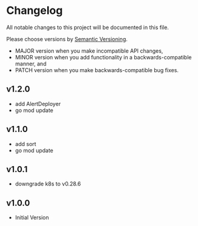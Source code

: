 # Changelog

All notable changes to this project will be documented in this file.

Please choose versions by [Semantic Versioning](http://semver.org/).

* MAJOR version when you make incompatible API changes,
* MINOR version when you add functionality in a backwards-compatible manner, and
* PATCH version when you make backwards-compatible bug fixes.

## v1.2.0

- add AlertDeployer
- go mod update

## v1.1.0

- add sort
- go mod update

## v1.0.1

- downgrade k8s to v0.28.6

## v1.0.0

- Initial Version
